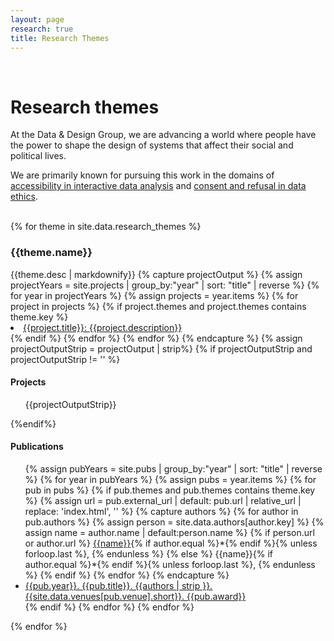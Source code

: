```yaml
---
layout: page
research: true
title: Research Themes
---
```


<div class="pure-g">
  <div class="pure-u-md-1-12">
  &nbsp;
  </div>
  <div class="pure-u-1 pure-u-md-11-12">
    <h1>Research themes</h1>
  </div>
</div>

<div class="pure-g">
  <div class="pure-u-1 pure-u-md-1-2">
    <p>
      At the <span class="dnd">Data & Design</span> Group, we are advancing a world where people have the power to shape the design of systems that affect their social and political lives.
    </p>
    <p>
      We are primarily known for pursuing this work in the domains of <a href="#">accessibility in interactive data analysis</a> and <a href="#">consent and refusal in data ethics</a>.
    </p>
  </div>
</div>

<div id="themes" class="pure-g">
  <div class="pure-u-md-1-4">&nbsp;</div>
  <div class="pure-u-1 pure-u-md-1-2">
    {% for theme in site.data.research_themes %}
      <div id="theme-{{theme.key}}" class="theme" data-url="{{theme.url}}" data-people="{{theme.people}}">
        <div class="content">
          <h3>{{theme.name}}</h3>
          {{theme.desc | markdownify}}
          {% capture projectOutput %}
            {% assign projectYears = site.projects | group_by:"year" | sort: "title" | reverse %}
            {% for year in projectYears %}
              {% assign projects = year.items %}
              {% for project in projects %}
                {% if project.themes and project.themes contains theme.key %}
                  <li class="pub"><a href="/projects/{{project.slug}}"><span class="title">{{project.title}}</span>: {{project.description}}</a></li>
                {% endif %}
              {% endfor %}
            {% endfor %}
          {% endcapture %}
          {% assign projectOutputStrip = projectOutput | strip%}
          {% if projectOutputStrip and projectOutputStrip != '' %}
            <h4>
              Projects
            </h4>
            <ul>
            {{projectOutputStrip}}
            </ul>
          {%endif%}
          <h4>
            Publications
          </h4>
          <ul>
            {% assign pubYears = site.pubs | group_by:"year" | sort: "title" | reverse %}
            {% for year in pubYears %}
              {% assign pubs = year.items %}
              {% for pub in pubs %}
                {% if pub.themes and pub.themes contains theme.key %}
                  {% assign url = pub.external_url | default: pub.url | relative_url | replace: 'index.html', '' %}
                  {% capture authors %}
                    {% for author in pub.authors %}
                      {% assign person = site.data.authors[author.key] %}
                      {% assign name = author.name | default:person.name %}
                      {% if person.url or author.url %}
                        <a href="{{person.url | default: author.url}}">{{name}}</a>{% if author.equal %}*{% endif %}{% unless forloop.last %}, {% endunless %}
                      {% else %}
                        {{name}}{% if author.equal %}*{% endif %}{% unless forloop.last %}, {% endunless %}
                      {% endif %}
                    {% endfor %}
                  {% endcapture %}
                  <li class="pub"><a href="{{url}}">{{pub.year}}. <span class="title">{{pub.title}}</span>. {{authors | strip }}. {{site.data.venues[pub.venue].short}}. <span class="award">{{pub.award}}</span></a></li>
                {% endif %}
              {% endfor %}
            {% endfor %}
          </ul>
        </div>
      </div>
    {% endfor %}

  </div>
</div>
